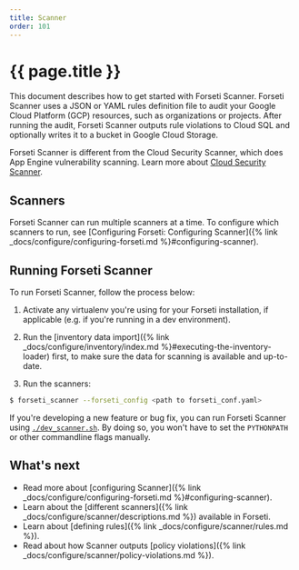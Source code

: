 ```yaml
---
title: Scanner
order: 101
---
```

# {{ page.title }}

This document describes how to get started with Forseti Scanner. Forseti
Scanner uses a JSON or YAML rules definition file to audit your Google Cloud
Platform (GCP) resources, such as organizations or projects. After running the
audit, Forseti Scanner outputs rule violations to Cloud SQL and optionally
writes it to a bucket in Google Cloud Storage.

Forseti Scanner is different from the Cloud Security Scanner, which does App
Engine vulnerability scanning. Learn more about
[Cloud Security Scanner](https://cloud.google.com/security-scanner/).

## Scanners

Forseti Scanner can run multiple scanners at a time. To configure which scanners
to run, see [Configuring Forseti: Configuring Scanner]({% link _docs/configure/configuring-forseti.md %}#configuring-scanner).

## Running Forseti Scanner

To run Forseti Scanner, follow the process below:

  1. Activate any virtualenv you're using for your Forseti installation,
     if applicable (e.g. if you're running in a dev environment).
     
  1. Run the [inventory data import]({% link _docs/configure/inventory/index.md %}#executing-the-inventory-loader) 
     first, to make sure the data for scanning is available and up-to-date.

  1. Run the scanners:

  ```bash
  $ forseti_scanner --forseti_config <path to forseti_conf.yaml>
  ```

If you're developing a new feature or bug fix, you can run Forseti Scanner
using [`./dev_scanner.sh`](https://github.com/GoogleCloudPlatform/forseti-security/blob/master/samples/scanner/dev_scanner.sh.sample).
By doing so, you won't have to set the `PYTHONPATH` or other commandline flags
manually.

## What's next

- Read more about [configuring Scanner]({% link _docs/configure/configuring-forseti.md %}#configuring-scanner).
- Learn about the [different scanners]({% link _docs/configure/scanner/descriptions.md %}) available in Forseti.
- Learn about [defining rules]({% link _docs/configure/scanner/rules.md %}).
- Read about how Scanner outputs [policy violations]({% link _docs/configure/scanner/policy-violations.md %}).
